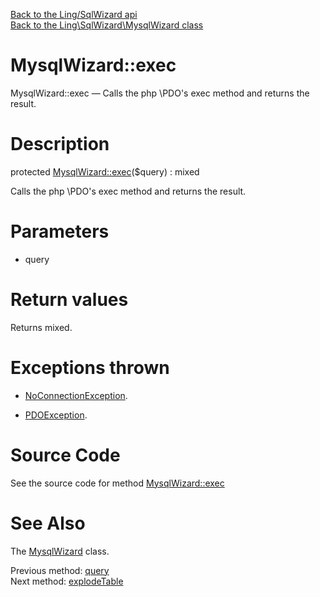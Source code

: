 [Back to the Ling/SqlWizard api](https://github.com/lingtalfi/SqlWizard/blob/master/doc/api/Ling/SqlWizard.md)<br>
[Back to the Ling\SqlWizard\MysqlWizard class](https://github.com/lingtalfi/SqlWizard/blob/master/doc/api/Ling/SqlWizard/MysqlWizard.md)


MysqlWizard::exec
================



MysqlWizard::exec — Calls the php \PDO's exec method and returns the result.




Description
================


protected [MysqlWizard::exec](https://github.com/lingtalfi/SqlWizard/blob/master/doc/api/Ling/SqlWizard/MysqlWizard/exec.md)($query) : mixed




Calls the php \PDO's exec method and returns the result.




Parameters
================


- query

    


Return values
================

Returns mixed.


Exceptions thrown
================

- [NoConnectionException](https://github.com/lingtalfi/SqlWizard/blob/master/doc/api/Ling/SqlWizard/Exception/NoConnectionException.md).&nbsp;

- [PDOException](https://www.php.net/manual/en/class.pdoexception.php).&nbsp;







Source Code
===========
See the source code for method [MysqlWizard::exec](https://github.com/lingtalfi/SqlWizard/blob/master/MysqlWizard.php#L678-L684)


See Also
================

The [MysqlWizard](https://github.com/lingtalfi/SqlWizard/blob/master/doc/api/Ling/SqlWizard/MysqlWizard.md) class.

Previous method: [query](https://github.com/lingtalfi/SqlWizard/blob/master/doc/api/Ling/SqlWizard/MysqlWizard/query.md)<br>Next method: [explodeTable](https://github.com/lingtalfi/SqlWizard/blob/master/doc/api/Ling/SqlWizard/MysqlWizard/explodeTable.md)<br>

